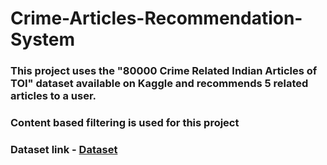 # Crime-Articles-Recommendation-System

### This project uses the "80000 Crime Related Indian Articles of TOI" dataset available on Kaggle and recommends 5 related articles to a user.

### Content based filtering is used for this project

### Dataset link - <a href="https://www.kaggle.com/datasets/soumendraprasad/80000-crime-related-indian-articles/code?datasetId=2548808&sortBy=dateRun&tab=profile">Dataset</a>
